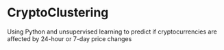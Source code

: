 # CryptoClustering
Using Python and unsupervised learning to predict if cryptocurrencies are affected by 24-hour or 7-day price changes
